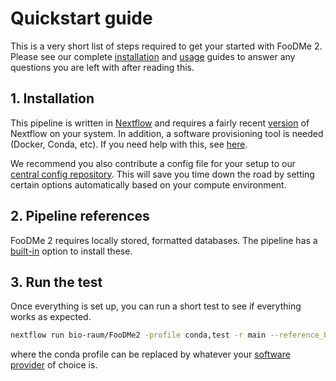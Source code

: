 # Quickstart guide

This is a very short list of steps required to get your started with FooDMe 2. Please see our complete [installation](installation.md) and [usage](usage.md) guides to answer any questions you are left with after reading this. 

## 1. Installation

This pipeline is written in [Nextflow](https://nextflow.io/) and requires a fairly recent [version](https://github.com/nextflow-io/nextflow/releases) of Nextflow on your system. In addition, a software provisioning tool is needed (Docker, Conda, etc). If you need help with this, see [here](https://github.com/bio-raum/nf-configs/blob/main/doc/installation.md).

We recommend you also contribute a config file for your setup to our [central config repository](https://github.com/bio-raum/nf-configs/blob/main/doc/config.md). This will save you time down the road by setting certain options automatically based on your compute environment. 

## 2. Pipeline references

FooDMe 2 requires locally stored, formatted databases. The pipeline has a [built-in](installation.md#installing-the-references) option to install these. 

## 3. Run the test

Once everything is set up, you can run a short test to see if everything works as expected. 

```bash
nextflow run bio-raum/FooDMe2 -profile conda,test -r main --reference_base /path/to/references
```

where the conda profile can be replaced by whatever your [software provider](usage.md#running-the-pipeline) of choice is.
